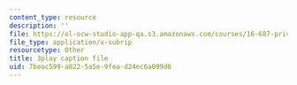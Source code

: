 ```yaml
---
content_type: resource
description: ''
file: https://ol-ocw-studio-app-qa.s3.amazonaws.com/courses/16-687-private-pilot-ground-school-january-iap-2019/7beac599a8225a5e9fead24ec6a099d6_EvcoYJtoQVw.vtt
file_type: application/x-subrip
resourcetype: Other
title: 3play caption file
uid: 7beac599-a822-5a5e-9fea-d24ec6a099d6
---
```


